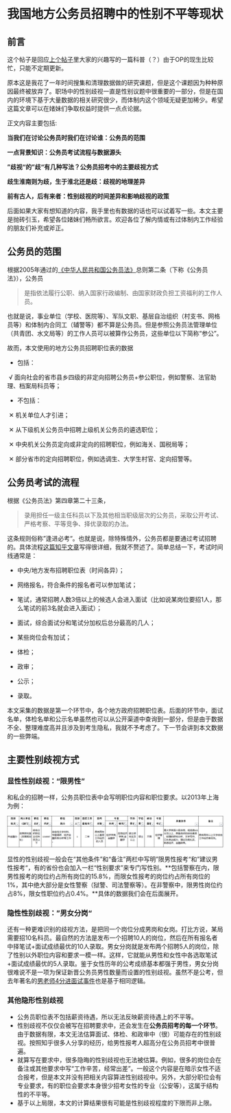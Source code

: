 
# 我国地方公务员招聘中的性别不平等现状

## 前言

这个帖子是回应[上个帖子](https://womenoverseas.com/t/topic/27099)里大家的兴趣写的一篇科普（？）由于OP的现生比较忙，只能不定期更新。

原本这是我花了一年时间搜集和清理数据做的研究课题，但是这个课题因为种种原因最终被放弃了。职场中的性别歧视一直是性别议题中很重要的一部分，但是在国内的环境下基于大量数据的相关研究很少，而体制内这个领域无疑更加稀少。希望这篇文章可以在媎妹们争取权益时提供一点点论据。

正文内容主要包括:

**当我们在讨论公务员时我们在讨论谁：公务员的范围**

**一点背景知识：公务员考试流程与数据源头**

**”歧视“的”歧“有几种写法？公务员招考中的主要歧视方式**

**歧生淮南则为歧，生于淮北还是歧：歧视的地理差异**

**前有古人，后有来者：性别歧视的时间差异和影响歧视的政策**

后面如果大家有想知道的内容，我手里也有数据的话也可以试着写一些。本文主要是抛砖引玉，希望各位媎妹们畅所欲言。欢迎各位了解内情或有过体制内工作经验的朋友们补充或斧正。

## 公务员的范围

根据2005年通过的[《中华人民共和国公务员法》](http://www.gov.cn/guowuyuan/2018-12/30/content_5353490.htm)总则第二条（下称《公务员法》），公务员

> 是指依法履行公职、纳入国家行政编制、由国家财政负担工资福利的工作人员。 

也就是说，事业单位（学校、医院等）、军队文职、基层自治组织（村支书、网格员等）和体制内合同工（辅警等）都不算是公务员。但是参照公务员法管理单位（共青团、水文局等）的工作人员可以被算作公务员，这些单位以下简称“参公”。

故而，本文使用的地方公务员招聘职位表的数据

- 包括：

​	√	面向社会的省市县乡四级的非定向招聘公务员+参公职位，例如警察、法官助理、档案局科员等；

- 不包括：

​	✕	机关单位人才引进；

​	✕	从下级机关公务员中招聘上级机关公务员的遴选职位；

​	✕	中央机关公务员定向或非定向的招聘职位，例如海关、国税局等；

​	✕	部分省市的定向招聘职位，例如选调生、大学生村官、定向招警等。

## 公务员考试的流程

根据《公务员法》第四章第二十三条，

> 录用担任一级主任科员以下及其他相当职级层次的公务员，采取公开考试、严格考察、平等竞争、择优录取的办法。

这条规则俗称”逢进必考“。也就是说，除特殊情外，公务员都是要通过考试招聘的。具体流程[这篇知乎文章](https://zhuanlan.zhihu.com/p/341322480)写得很详细，我就不赘述了。简单总结一下，考试时间线通常是：

- 中央/地方发布招聘职位表（时间各异）；

- 网络报名，符合条件的报名者可以参加笔试；

- 笔试，通常招聘人数3倍以上的候选人会进入面试（比如说某岗位要招1人，那么笔试的前3名就会进入面试）；

- 面试，综合面试分和笔试分加权后总分最高的几人；

- 某些岗位会有加试；

- 体检；

- 政审；

- 公示；

- 录取。

本文采集的数据是第一个环节中，各个地方政府招聘职位表。后面的环节中，面试名单，体检名单和公示名单虽然也可以从公开渠道中查询到一部分，但是由于数据不全、整理难度高并且涉及到考生隐私，我就不予考虑了。下一节会讲到本文数据的一些弊端。

## 主要性别歧视方式

### 显性性别歧视：“限男性”

和私企的招聘一样，公务员职位表中会写明职位内容和职位要求。以2013年上海为例：

![职位表示例](职位表示例.png)

显性的性别歧视一般会在“其他条件”和“备注”两栏中写明”限男性报考“和”建议男性报考“，有的省份也会加入一栏“性别要求”来专门写性别。**包括警察在内，限男性报考的岗位约占所有岗位的15.8%，而限女性报考的岗位约占所有岗位的1%，其中绝大部分是女性警察（狱警、司法警察等）。在非警察中，限男性岗位约占8%，限女性职位约占0.4%。**具体的数据我们会在后面展开。

### 隐性性别歧视：”男女分岗“

还有一种更难识别的歧视方法，是把同一个岗位分成男岗和女岗。打比方说，某局需要招10名科员。最自然的方法是发布一个招聘10人的岗位，然后在所有报名者中择笔试+面试成绩最优的10人录取。男女分岗就是发布两个招聘5人的岗位，除了性别以外职位内容和要求一模一样。这样，它就能从男性和女性中各选取笔试+面试成绩最优的5人录取。鉴于女性历年的公考成绩基本都强于男性，男女分岗很难说不是一项为保证新晋公务员男性数量而设置的性别歧视。虽然不是公考，但去年著名的[男老师4分进面试事件](https://new.qq.com/omn/20210604/20210604A068AK00.html)也是基于相同逻辑。

### 其他隐形性别歧视

- 公务员职位表不包括薪资待遇，所以无法反映薪资待遇上的不平等。
- 性别歧视不仅仅会被写在招聘要求中，还会发生在**公务员招考的每一个环节**。由于数据有限，本文无法估算面试、体检、和政审中（很）可能存在的性别歧视。按照知乎很多人分享的经历，给男性报考人超高分在公务员招考中很普遍。
- 就算写在要求中，很多隐晦的性别歧视也无法被估算。例如，很多的岗位会在备注或其他要求中写“工作辛苦，经常出差”。一般这个内容是在暗示女性不适合报考，但是本文并没有把相关内容算进性别歧视中。另外，大部分职位会有专业要求，有的职位会要求本身很少招考女性的专业（公安等），这属于结构性的不平等。
- 基于以上局限，本文的计算结果很有可能是性别歧视程度的下限而非上限。
